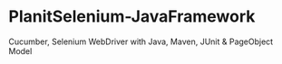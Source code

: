# PlanitSelenium-JavaFramework
Cucumber, Selenium WebDriver with Java, Maven, JUnit &amp; PageObject Model
